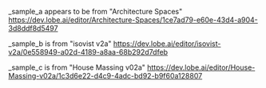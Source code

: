 _sample_a appears to be from "Architecture Spaces"
https://dev.lobe.ai/editor/Architecture-Spaces/1ce7ad79-e60e-43d4-a904-3d8ddf8d5497

_sample_b is from "isovist v2a"
https://dev.lobe.ai/editor/isovist-v2a/0e558949-a02d-4189-a8aa-68b292d7dfeb

_sample_c is from "House Massing v02a"
https://dev.lobe.ai/editor/House-Massing-v02a/1c3d6e22-d4c9-4adc-bd92-b9f60a128807

